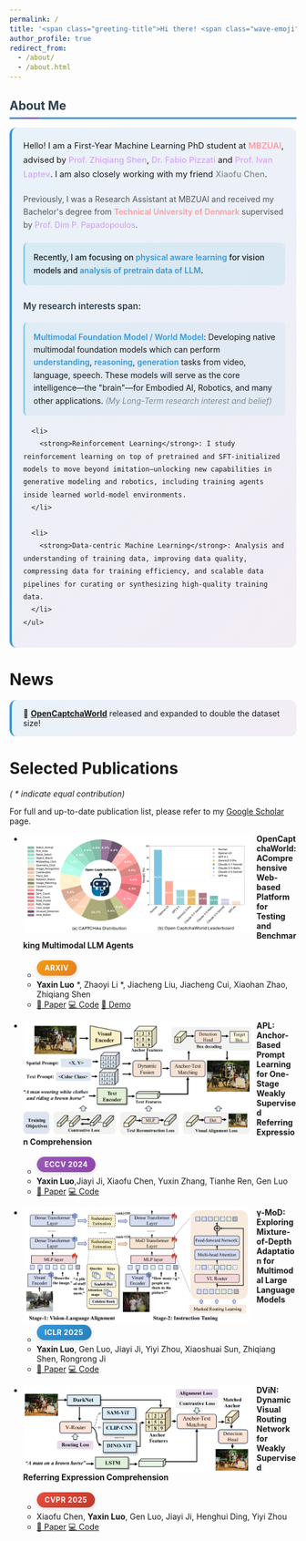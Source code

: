 ```yaml
---
permalink: /
title: '<span class="greeting-title">Hi there! <span class="wave-emoji">👋</span> I am <span class="name-highlight">Yaxin Luo</span></span>'
author_profile: true
redirect_from: 
  - /about/
  - /about.html
---
```


<div class="section-header">
About Me
</div>

<div class="about-me-content">
  <div class="intro-text">
    Hello! I am a First-Year Machine Learning PhD student at <a href="https://mbzuai.ac.ae/" class="institution-link">MBZUAI</a>, advised by <a href="https://zhiqiangshen.com/" class="advisor-link">Prof. Zhiqiang Shen</a>, <a href="https://fabvio.github.io/" class="advisor-link">Dr. Fabio Pizzati</a> and <a href="https://www.di.ens.fr/~laptev/" class="advisor-link">Prof. Ivan Laptev</a>. I am also closely working with my friend <a href="https://xxfchen.github.io/XiaofuChen/" class="collaborator-link">Xiaofu Chen</a>.
  </div>
  
  <div class="background-text">
    Previously, I was a Research Assistant at MBZUAI and received my Bachelor's degree from <a href="https://www.dtu.dk/english/" class="institution-link">Technical University of Denmark</a> supervised by <a href="https://dimipapa.github.io/" class="advisor-link">Prof. Dim P. Papadopoulos</a>.
  </div>
  
  <div class="current-focus">
    Recently, I am focusing on <strong>physical aware learning</strong> for vision models and <strong>analysis of pretrain data of LLM</strong>.
  </div>
  
  <div class="research-interests">
    <h4>My research interests span:</h4>
    <ul>
      <li>
        <strong>Multimodal Foundation Model / World Model</strong>: Developing native multimodal foundation models which can perform <strong>understanding</strong>, <strong>reasoning</strong>, <strong>generation</strong> tasks from video, language, speech. These models will serve as the core intelligence—the "brain"—for Embodied AI, Robotics, and many other applications. <em>(My Long-Term research interest and belief)</em>
      </li>
      
      <li>
        <strong>Reinforcement Learning</strong>: I study reinforcement learning on top of pretrained and SFT-initialized models to move beyond imitation—unlocking new capabilities in generative modeling and robotics, including training agents inside learned world-model environments.
      </li>
      
      <li>
        <strong>Data-centric Machine Learning</strong>: Analysis and understanding of training data, improving data quality, compressing data for training efficiency, and scalable data pipelines for curating or synthesizing high-quality training data.
      </li>
    </ul>
  </div>
</div>


News
======

<div class="news-item">
🚀 <strong><a href="https://github.com/MetaAgentX/OpenCaptchaWorld">OpenCaptchaWorld</a></strong> released and expanded to double the dataset size!
</div>


Selected Publications
======
*( * indicate equal contribution)*

For full and up-to-date publication list, please refer to my [Google Scholar](https://scholar.google.com/citations?user=tEaSCzYAAAAJ&hl=en) page.

* <img src="./images/opencaptchaworld.png" width="400px" align="left" style="margin-right:10px" class="publication-image"> **OpenCaptchaWorld: AComprehensive Web-based Platform for Testing and Benchmarking Multimodal LLM Agents**
  * <span class="venue-badge arxiv">arXiv</span>
  * **Yaxin Luo** *, Zhaoyi Li *, Jiacheng Liu, Jiacheng Cui, Xiaohan Zhao, Zhiqiang Shen
  * <a href="https://arxiv.org/abs/2505.24878" class="enhanced-link paper-link">📄 Paper</a> <a href="https://github.com/MetaAgentX/OpenCaptchaWorld" class="enhanced-link code-link">💻 Code</a> <a href="https://huggingface.co/spaces/YaxinLuo/Open_CaptchaWorld" class="enhanced-link demo-link">🚀 Demo</a>

* <img src="./images/APL.png" width="400px" align="left" style="margin-right:10px" class="publication-image"> **APL: Anchor-Based Prompt Learning for One-Stage Weakly Supervised Referring Expression Comprehension**
  * <span class="venue-badge eccv">ECCV 2024</span>
  * **Yaxin Luo**,Jiayi Ji, Xiaofu Chen, Yuxin Zhang, Tianhe Ren, Gen Luo
  * <a href="https://link.springer.com/chapter/10.1007/978-3-031-72624-8_12" class="enhanced-link paper-link">📄 Paper</a> <a href="https://github.com/Yaxin9Luo/APL" class="enhanced-link code-link">💻 Code</a>

* <img src="./images/MoD.png" width="400px" align="left" style="margin-right:10px" class="publication-image"> **γ-MoD: Exploring Mixture-of-Depth Adaptation for Multimodal Large Language Models**
  * <span class="venue-badge iclr">ICLR 2025</span>
  * **Yaxin Luo**, Gen Luo, Jiayi Ji, Yiyi Zhou, Xiaoshuai Sun, Zhiqiang Shen, Rongrong Ji
  * <a href="https://arxiv.org/abs/2410.13859" class="enhanced-link paper-link">📄 Paper</a> <a href="https://github.com/Yaxin9Luo/gamma-MoD" class="enhanced-link code-link">💻 Code</a>

* <img src="./images/DViN.png" width="400px" align="left" style="margin-right:10px" class="publication-image"> **DViN: Dynamic Visual Routing Network for Weakly Supervised Referring Expression Comprehension**
  * <span class="venue-badge cvpr">CVPR 2025</span>
  * Xiaofu Chen, **Yaxin Luo**, Gen Luo, Jiayi Ji, Henghui Ding, Yiyi Zhou
  * <a href="https://openaccess.thecvf.com/content/CVPR2025/html/Chen_DViN_Dynamic_Visual_Routing_Network_for_Weakly_Supervised_Referring_Expression_CVPR_2025_paper.html" class="enhanced-link paper-link">📄 Paper</a> <a href="https://github.com/XxFChen/DViN" class="enhanced-link code-link">💻 Code</a>

<style>
/* Beautiful Conference Venue Badges */
.venue-badge {
  display: inline-block;
  padding: 6px 14px;
  border-radius: 20px;
  font-size: 0.9em;
  font-weight: 700;
  text-transform: uppercase;
  letter-spacing: 0.5px;
  color: white !important;
  margin: 4px 8px 4px 0;
  box-shadow: 0 2px 8px rgba(0, 0, 0, 0.15);
  transition: all 0.3s ease;
  position: relative;
  overflow: hidden;
}

.venue-badge:before {
  content: '';
  position: absolute;
  top: 0;
  left: -100%;
  width: 100%;
  height: 100%;
  background: linear-gradient(90deg, transparent, rgba(255,255,255,0.3), transparent);
  transition: left 0.5s;
}

.venue-badge:hover {
  transform: translateY(-2px) scale(1.05);
  box-shadow: 0 6px 20px rgba(0, 0, 0, 0.25);
}

.venue-badge:hover:before {
  left: 100%;
}

/* Specific Conference Colors */
.venue-badge.cvpr {
  background: linear-gradient(135deg, #e74c3c 0%, #c0392b 100%);
}

.venue-badge.cvpr:hover {
  box-shadow: 0 6px 20px rgba(231, 76, 60, 0.4);
}

.venue-badge.eccv {
  background: linear-gradient(135deg, #9b59b6 0%, #8e44ad 100%);
}

.venue-badge.eccv:hover {
  box-shadow: 0 6px 20px rgba(155, 89, 182, 0.4);
}

.venue-badge.iclr {
  background: linear-gradient(135deg, #3498db 0%, #2980b9 100%);
}

.venue-badge.iclr:hover {
  box-shadow: 0 6px 20px rgba(52, 152, 219, 0.4);
}

.venue-badge.arxiv {
  background: linear-gradient(135deg, #f39c12 0%, #e67e22 100%);
}

.venue-badge.arxiv:hover {
  box-shadow: 0 6px 20px rgba(243, 156, 18, 0.4);
}

.venue-badge.nips,
.venue-badge.neurips {
  background: linear-gradient(135deg, #1abc9c 0%, #16a085 100%);
}

.venue-badge.nips:hover,
.venue-badge.neurips:hover {
  box-shadow: 0 6px 20px rgba(26, 188, 156, 0.4);
}

.venue-badge.icml {
  background: linear-gradient(135deg, #34495e 0%, #2c3e50 100%);
}

.venue-badge.icml:hover {
  box-shadow: 0 6px 20px rgba(52, 73, 94, 0.4);
}

.venue-badge.aaai {
  background: linear-gradient(135deg, #e67e22 0%, #d35400 100%);
}

.venue-badge.aaai:hover {
  box-shadow: 0 6px 20px rgba(230, 126, 34, 0.4);
}

.venue-badge.ijcai {
  background: linear-gradient(135deg, #27ae60 0%, #229954 100%);
}

.venue-badge.ijcai:hover {
  box-shadow: 0 6px 20px rgba(39, 174, 96, 0.4);
}

/* News item enhanced styling */
.news-item {
  padding: 15px 20px;
  margin: 12px 0;
  background: linear-gradient(135deg, rgba(52, 152, 219, 0.1) 0%, rgba(155, 89, 182, 0.1) 100%);
  border-radius: 12px;
  border-left: 4px solid #3498db;
  transition: all 0.3s ease;
}

.news-item:hover {
  transform: translateX(5px);
  box-shadow: 0 4px 15px rgba(52, 152, 219, 0.2);
  background: linear-gradient(135deg, rgba(52, 152, 219, 0.15) 0%, rgba(155, 89, 182, 0.15) 100%);
}

/* About Me section enhancement */
.section-header {
  font-size: 1.5em;
  font-weight: 700;
  color: #2c3e50;
  margin: 30px 0 15px 0;
  padding-bottom: 8px;
  border-bottom: 3px solid #3498db;
  position: relative;
}

.section-header:after {
  content: '';
  position: absolute;
  bottom: -3px;
  left: 0;
  width: 50px;
  height: 3px;
  background: linear-gradient(90deg, #3498db, #9b59b6);
}

.about-me-content {
  padding: 20px;
  margin: 15px 0;
  background: linear-gradient(135deg, rgba(52, 152, 219, 0.1) 0%, rgba(155, 89, 182, 0.1) 100%);
  border-radius: 12px;
  border-left: 4px solid #3498db;
  transition: all 0.3s ease;
  line-height: 1.6;
}

.about-me-content:hover {
  transform: translateX(3px);
  box-shadow: 0 8px 25px rgba(52, 152, 219, 0.1);
}

.about-me-content ul {
  margin: 15px 0;
  padding-left: 20px;
}

.about-me-content ul li {
  margin: 8px 0;
  padding: 8px 0;
  border-radius: 8px;
  transition: all 0.3s ease;
}

.about-me-content ul li:hover {
  background: rgba(52, 152, 219, 0.1);
  padding-left: 10px;
}

.about-me-content strong {
  color: #3498db;
  font-weight: 600;
}

.about-me-content a {
  color: #3498db;
  text-decoration: none;
  transition: all 0.3s ease;
}

.about-me-content a:hover {
  color: #9b59b6;
  text-decoration: underline;
}

/* Enhanced About Me content structure */
.about-me-content .intro-text {
  margin-bottom: 20px;
  line-height: 1.7;
  font-size: 1.05em;
}

.about-me-content .background-text {
  margin-bottom: 20px;
  line-height: 1.6;
  color: #555;
}

.about-me-content .current-focus {
  margin-bottom: 25px;
  padding: 15px;
  background: rgba(173, 216, 230, 0.3);
  border-radius: 8px;
  border-left: 3px solid #87ceeb;
  font-weight: 500;
}

.about-me-content .research-interests {
  margin-top: 25px;
}

.about-me-content .research-interests h4 {
  color: #2c3e50;
  margin-bottom: 15px;
  font-size: 1.1em;
  font-weight: 600;
}

.about-me-content .research-interests ul {
  margin: 0;
  padding-left: 0;
  list-style: none;
}

.about-me-content .research-interests li {
  margin: 15px 0;
  padding: 15px;
  background: rgba(173, 216, 230, 0.2);
  border-radius: 8px;
  border-left: 3px solid #87ceeb;
  transition: all 0.3s ease;
  line-height: 1.6;
}

.about-me-content .research-interests li:hover {
  background: rgba(173, 216, 230, 0.3);
  transform: translateX(5px);
  box-shadow: 0 4px 15px rgba(135, 206, 235, 0.2);
}

/* Link styling */
.about-me-content .institution-link {
  color: #ff9a9e;
  font-weight: 600;
  text-decoration: none;
  transition: all 0.3s ease;
}

.about-me-content .institution-link:hover {
  color: #fad0c4;
  text-decoration: underline;
}

.about-me-content .advisor-link {
  color: #d4a5f7;
  font-weight: 500;
  text-decoration: none;
  transition: all 0.3s ease;
}

.about-me-content .advisor-link:hover {
  color: #c084fc;
  text-decoration: underline;
}

.about-me-content .collaborator-link {
  color: #7f8c8d;
  font-weight: 500;
  text-decoration: none;
  transition: all 0.3s ease;
}

.about-me-content .collaborator-link:hover {
  color: #7f8c8d;
  text-decoration: underline;
}

.about-me-content em {
  color: #7f8c8d;
  font-style: italic;
}

/* Cool Greeting Title Animations */
.greeting-title {
  display: inline-block;
  background: linear-gradient(135deg, #667eea 0%, #764ba2 50%, #f093fb 100%);
  background-size: 200% 200%;
  -webkit-background-clip: text;
  -webkit-text-fill-color: transparent;
  background-clip: text;
  animation: gradient-shift 3s ease infinite;
  font-weight: 700;
  position: relative;
}

.greeting-title:before {
  content: '';
  position: absolute;
  top: -2px;
  left: -2px;
  right: -2px;
  bottom: -2px;
  background: linear-gradient(135deg, #667eea, #764ba2, #f093fb);
  background-size: 200% 200%;
  animation: gradient-shift 3s ease infinite;
  z-index: -1;
  border-radius: 8px;
  opacity: 0.3;
  filter: blur(4px);
}

.wave-emoji {
  display: inline-block;
  animation: wave 2s ease-in-out infinite;
  transform-origin: 70% 70%;
  font-size: 1.2em;
}

@keyframes wave {
  0%, 100% { transform: rotate(0deg); }
  10% { transform: rotate(14deg); }
  20% { transform: rotate(-8deg); }
  30% { transform: rotate(14deg); }
  40% { transform: rotate(-4deg); }
  50% { transform: rotate(10deg); }
  60% { transform: rotate(0deg); }
}

.name-highlight {
  background: linear-gradient(135deg, #ff6b6b, #4ecdc4, #45b7d1, #96ceb4);
  background-size: 300% 300%;
  -webkit-background-clip: text;
  -webkit-text-fill-color: transparent;
  background-clip: text;
  animation: rainbow-shift 4s ease infinite;
  font-weight: 800;
  position: relative;
  text-shadow: 0 0 30px rgba(255, 107, 107, 0.3);
}

.name-highlight:before {
  content: '';
  position: absolute;
  top: 0;
  left: 0;
  right: 0;
  bottom: 0;
  background: linear-gradient(135deg, #ff6b6b, #4ecdc4, #45b7d1, #96ceb4);
  background-size: 300% 300%;
  animation: rainbow-shift 4s ease infinite;
  z-index: -1;
  border-radius: 4px;
  opacity: 0.2;
  filter: blur(8px);
}

@keyframes rainbow-shift {
  0% { background-position: 0% 50%; }
  50% { background-position: 100% 50%; }
  100% { background-position: 0% 50%; }
}

/* Glowing effect for the entire title */
.greeting-title {
  box-shadow: 0 0 20px rgba(102, 126, 234, 0.3);
  transition: all 0.3s ease;
}

.greeting-title:hover {
  transform: scale(1.02);
  box-shadow: 0 0 30px rgba(102, 126, 234, 0.5);
}

/* Sparkle effect */
.greeting-title:after {
  content: '✨';
  position: absolute;
  top: -10px;
  right: -15px;
  font-size: 0.8em;
  animation: sparkle 2s ease-in-out infinite;
  opacity: 0.8;
}

@keyframes sparkle {
  0%, 100% { transform: scale(1) rotate(0deg); opacity: 0.8; }
  50% { transform: scale(1.2) rotate(180deg); opacity: 1; }
}

/* Responsive design for badges */
@media (max-width: 768px) {
  .venue-badge {
    padding: 4px 10px;
    font-size: 0.8em;
    margin: 2px 4px 2px 0;
  }
}

@media (max-width: 480px) {
  .venue-badge {
    padding: 3px 8px;
    font-size: 0.75em;
  }
}
</style>